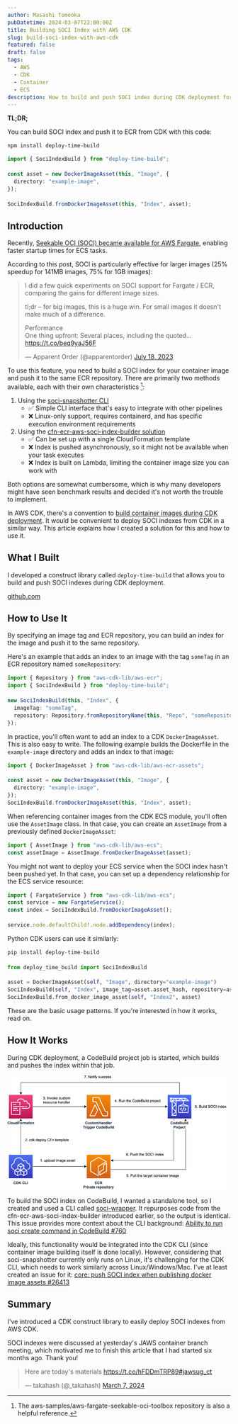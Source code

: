 ```yaml
---
author: Masashi Tomooka
pubDatetime: 2024-03-07T22:00:00Z
title: Building SOCI Index with AWS CDK
slug: build-soci-index-with-aws-cdk
featured: false
draft: false
tags:
  - AWS
  - CDK
  - Container
  - ECS
description: How to build and push SOCI index during CDK deployment for faster container startup times.
---
```


**TL;DR;**

You can build SOCI index and push it to ECR from CDK with this code:

```
npm install deploy-time-build
```

```typescript
import { SociIndexBuild } from "deploy-time-build";

const asset = new DockerImageAsset(this, "Image", {
  directory: "example-image",
});

SociIndexBuild.fromDockerImageAsset(this, "Index", asset);
```

## Introduction

Recently, [Seekable OCI (SOCI) became available for AWS Fargate](https://aws.amazon.com/jp/about-aws/whats-new/2022/09/introducing-seekable-oci-lazy-loading-container-images/), enabling faster startup times for ECS tasks.

According to this post, SOCI is particularly effective for larger images (25% speedup for 141MB images, 75% for 1GB images):

> I did a few quick experiments on SOCI support for Fargate / ECR, comparing the gains for different image sizes.
>
> tl;dr – for big images, this is a huge win. For small images it doesn't make much of a difference.
>
> Performance  
> One thing upfront: Several places, including the quoted… <https://t.co/beq9yaJ56F>
>
> — Apparent Order (@apparentorder) [July 18, 2023](https://twitter.com/apparentorder/status/1681321222225928193?ref_src=twsrc%5Etfw)

To use this feature, you need to build a SOCI index for your container image and push it to the same ECR repository. There are primarily two methods available, each with their own characteristics [^1]:

1. Using the [soci-snapshotter CLI](https://github.com/awslabs/soci-snapshotter)
   - ✅ Simple CLI interface that's easy to integrate with other pipelines
   - ❌ Linux-only support, requires containerd, and has specific execution environment requirements
2. Using the [cfn-ecr-aws-soci-index-builder solution](https://aws-ia.github.io/cfn-ecr-aws-soci-index-builder/)
   - ✅ Can be set up with a single CloudFormation template
   - ❌ Index is pushed asynchronously, so it might not be available when your task executes
   - ❌ Index is built on Lambda, limiting the container image size you can work with

Both options are somewhat cumbersome, which is why many developers might have seen benchmark results and decided it's not worth the trouble to implement.

In AWS CDK, there's a convention to [build container images during CDK deployment](https://docs.aws.amazon.com/cdk/api/v2/docs/aws-cdk-lib.aws_ecr_assets.DockerImageAsset.html). It would be convenient to deploy SOCI indexes from CDK in a similar way. This article explains how I created a solution for this and how to use it.

## What I Built

I developed a construct library called `deploy-time-build` that allows you to build and push SOCI indexes during CDK deployment.

[github.com](https://github.com/tmokmss/deploy-time-build)

## How to Use It

By specifying an image tag and ECR repository, you can build an index for the image and push it to the same repository.

Here's an example that adds an index to an image with the tag `someTag` in an ECR repository named `someRepository`:

```typescript
import { Repository } from "aws-cdk-lib/aws-ecr";
import { SociIndexBuild } from "deploy-time-build";

new SociIndexBuild(this, "Index", {
  imageTag: "someTag",
  repository: Repository.fromRepositoryName(this, "Repo", "someRepository"),
});
```

In practice, you'll often want to add an index to a CDK `DockerImageAsset`. This is also easy to write. The following example builds the Dockerfile in the `example-image` directory and adds an index to that image:

```typescript
import { DockerImageAsset } from "aws-cdk-lib/aws-ecr-assets";

const asset = new DockerImageAsset(this, "Image", {
  directory: "example-image",
});
SociIndexBuild.fromDockerImageAsset(this, "Index", asset);
```

When referencing container images from the CDK ECS module, you'll often use the `AssetImage` class. In that case, you can create an `AssetImage` from a previously defined `DockerImageAsset`:

```typescript
import { AssetImage } from "aws-cdk-lib/aws-ecs";
const assetImage = AssetImage.fromDockerImageAsset(asset);
```

You might not want to deploy your ECS service when the SOCI index hasn't been pushed yet. In that case, you can set up a dependency relationship for the ECS service resource:

```typescript
import { FargateService } from "aws-cdk-lib/aws-ecs";
const service = new FargateService();
const index = SociIndexBuild.fromDockerImageAsset();

service.node.defaultChild!.node.addDependency(index);
```

Python CDK users can use it similarly:

```python
pip install deploy-time-build

from deploy_time_build import SociIndexBuild

asset = DockerImageAsset(self, "Image", directory="example-image")
SociIndexBuild(self, "Index", image_tag=asset.asset_hash, repository=asset.repository)
SociIndexBuild.from_docker_image_asset(self, "Index2", asset)
```

These are the basic usage patterns. If you're interested in how it works, read on.

## How It Works

During CDK deployment, a CodeBuild project job is started, which builds and pushes the index within that job.

![Diagram showing the SOCI index build process](./images/diagram.png)

To build the SOCI index on CodeBuild, I wanted a standalone tool, so I created and used a CLI called [soci-wrapper](https://github.com/tmokmss/soci-wrapper). It repurposes code from the cfn-ecr-aws-soci-index-builder introduced earlier, so the output is identical.
This issue provides more context about the CLI background: [Ability to run soci create command in CodeBuild #760](https://github.com/awslabs/soci-snapshotter/issues/760)

Ideally, this functionality would be integrated into the CDK CLI (since container image building itself is done locally). However, considering that soci-snapshotter currently only runs on Linux, it's challenging for the CDK CLI, which needs to work similarly across Linux/Windows/Mac. I've at least created an issue for it: [core: push SOCI index when publishing docker image assets #26413](https://github.com/aws/aws-cdk/issues/26413)

## Summary

I've introduced a CDK construct library to easily deploy SOCI indexes from AWS CDK.

SOCI indexes were discussed at yesterday's JAWS container branch meeting, which motivated me to finish this article that I had started six months ago. Thank you!

> Here are today's materials <https://t.co/hFDDmTRP89>[#jawsug_ct](https://twitter.com/hashtag/jawsug_ct?src=hash&ref_src=twsrc%5Etfw)
>
> — takahash (@\_takahash) [March 7, 2024](https://twitter.com/_takahash/status/1765693886956220593?ref_src=twsrc%5Etfw)

[^1]: The aws-samples/aws-fargate-seekable-oci-toolbox repository is also a helpful reference.
